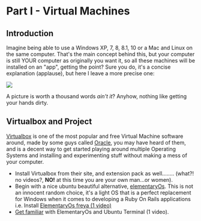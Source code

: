 # Part I - Virtual Machines

## Introduction

Imagine being able to use a Windows XP, 7, 8, 8.1, 10 or a Mac and Linux on the same computer. That's the main concept behind this, but your computer is still YOUR computer as originally you want it, so all these machines will be installed on an "app", getting the point? Sure you do, it's a concise explanation (applause), but here I leave a more precise one:

![](/img/virtual-machine.gif)

A picture is worth a thousand words _ain't it_? Anyhow, nothing like getting your hands dirty.

## Virtualbox and Project

[Virtualbox](https://www.virtualbox.org/) is one of the most popular and free Virtual Machine software around, made by some guys called [Oracle](https://en.wikipedia.org/wiki/Oracle_Corporation), you may have heard of them, and is a decent way to get started playing around multiple Operating Systems and installing and experimenting stuff without making a mess of your computer.

- Install Virtualbox from their site, and extension pack as well........ (what?! no videos?, __NO!__ at this time you are your own man...or women).
- Begin with a nice ubuntu beautiful alternative, [elementaryOs](https://elementary.io/). This is not an innocent random choice, it's a light OS that is a perfect replacement for Windows when it comes to developing a Ruby On Rails applications i.e.
  Install [ElementaryOs freya (1 video)](https://youtu.be/IqEUGzBJZYg)
- [Get familiar](https://www.youtube.com/watch?v=a94MxHHzn1Q) with ElementaryOs and Ubuntu Terminal (1 video).
